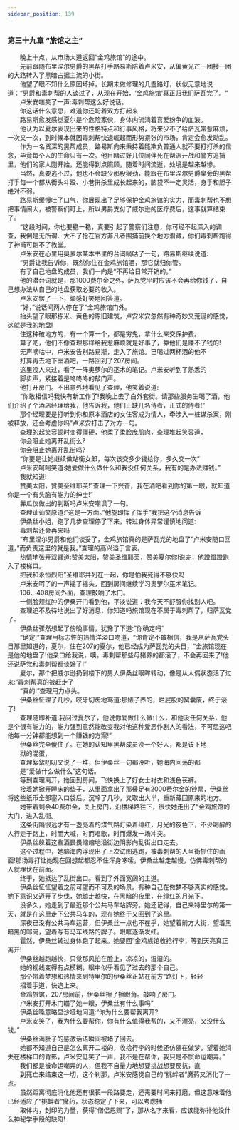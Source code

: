 ```yaml
---
sidebar_position: 139
---
```

### 第三十九章 “旅馆之主”  


　　晚上十点，从市场大道返回“金鸡旅馆“的途中。  
　　先前跟随布里涅尔男爵的黑帮打手路易斯陪着卢米安，从偏黄光芒一团接一团的大路转入了黑暗占据主流的小街。  
　　他望了眼不知什么原因坏掉，长期未做修理的几盏路灯，状似无意地说道：“男爵和毒刺帮的人谈过了，从现在开始，‘金鸡旅馆‘真正归我们萨瓦党了。“  
　　卢米安嗤笑了一声:毒刺帮这么好说话。  
　　你这话什么意思，难道你还盼着双方打起来  
　　路易斯愈发感觉夏尔是个危险家伙，身体内流淌着喜爱纷争的血液。  
　　他认为以夏尔表现出来的性格特点和行事风格，将来少不了给萨瓦常惹麻烦，一次又一次，到时候本就因毒刺帮快速崛起而形势紧张的市场，肯定会愈发动乱。  
　　作为一名资深的黑帮成员，路易斯向来秉持着能欺负普通人就不要打打杀的信念，毕竟每个人的生命只有一次。他目睹过好几位同伴死在帮派开战和警方追捕里，他们的家人刚开始，还能得到点照顾，随着时间流逝，处境是越来越惨。  
　　当然，真要逃不过，他也不会缺少那股狠劲，能跟在布里涅尔男爵臬旁的黑帮打手每一个都从街头斗殴、小巷拼杀里成长起来的，脑袋不一定灵活，身手和胆子绝对不弱。  
　　路易斯缓慢吐了口气，你展现出了足够保护金鸡旅馆的实力，而毒刺帮也不想把事情闹大，被警察们盯上，所以男爵支付了威尔逊的医疗费后，这事就算结束了。  
　　“这段时间，你也要稳一稳，真要引起了警察们注意，你可经不起深入的调查，我倒是无所谓、大不了抢在官方非凡者围捕前换个地方潜藏，你们毒刺帮跑得了神甫可跑不了教堂。  
　　卢米安在心里用奥萝尔某本书里的台词嘀咕了一句，路易斯继续说道:  
　　“男爵让我告诉你，既然你住在金鸡旅馆酒，那它就归你管。  
　　有了自己地盘的成员，我们一向是“不再给日常开销的。”  
　　他的潜台词就是，那1000费尔金之外，萨瓦党平时应该不会再给你钱了，自己想办法从自己的地盘获取必要的收入。  
　　卢米安愣了一下，颇感好笑地回答道。  
　　“好，”说话间两人停在了“金鸡旅馆门外。  
　　抬头望了眼那栋米、黄色的陈旧建筑，卢安米安忽然有种奇妙又荒诞的感觉，这就是我的地盘!  
　　住这种破地方的，有一个算一个，都是穷鬼，拿什么来交保护费。  
　　算了吧，他们不像查理那样给我惹麻烦就是好事了，靠他们是赚不了钱的!  
　　无声嘀咕中，卢米安告别路易斯，走入了旅馆。已喝过两杯酒的他不  
　　打算再去地下室酒吧，一路回到了207房间。  
　　这里没人来过，看了一阵奥萝尔的巫术的笔记。卢米安听到了熟悉的  
　　脚步声，紧接着是咚咚咚的敲门声。  
　　他打开房门。不出意外地看见了查理，他笑着说道:  
　　“你敢相信吗我快有新工作了!我晚上去了白外套街。请那些服务生喝了酒，他们介绍了个酒店经理给我，他告诉我，他们正缺几名侍者，正式的侍者!”  
　　那个经理要是打听到你和原本酒店的女住客成为情人，牵涉入一桩谋杀案，刚被释放，还会考虚你吗”卢米安打击了对方一句。  
　　查理的起笑容顿时变得僵硬，他柔了柔脸庞肌肉，查理堆起笑容道，  
　　你会阻止她离开乱街么?  
　　你会阻止她离开乱街吗?  
　　“你要是让她继续做站衡女郎，每次该交多少钱给你，多久交一次”  
　　卢米安呵呵笑道:她爱做什么做什么和我没任何关系，我有的是办法赚钱。”  
　　我就知道!  
　　赞美太阳，赞美圣维耶芙!”查理一下兴奋，我在酒吧看到你的第一眼，就知道你是一个有头脑有能力的绅士!”  
　　靠瓜仪做出的判断吗卢米安嘲讽了一句。  
　　查理讪讪笑原道:”这是一方面。”他旋即挥了挥手“我把这个消息告诉  
　　伊桑丝小姐，跑了几步查理停了下来，转过身体异常谨慎地问道:  
　　毒刺帮还会再来吗  
　　“布里涅尔男爵和他们谈妥了，金鸡旅馆真的是萨瓦党的地盘了”卢米安随口回道，”而负责这里的就是我。”查理的高兴溢于言表。  
　　热情地张开双臂道:赞美太阳，赞美圣维耶芙，赞美夏尔你!说完，他蹬蹬蹬跑入了楼梯口。  
　　把我和永恒烈阳”圣维耶并列在一起，你是怕我死得不够快吗  
　　卢米安呵了的一声摇了摇头，回到房间继续学习奥萝尔巫术笔记。  
　　106、408房间外面，查理敲响了木门。  
　　一侧脸颊红肿的伊桑开门看到他，平淡说道：我今天不舒服你找别人吧。  
　　查理迫不及待地说出了好消息，你知道吗旅馆现在不属于毒刺帮了，归萨瓦党了。  
　　伊桑丝骤然想起了傍晚事情，犹豫了下道:”你确定吗“  
　　“确定!”查理用标志性的热情洋溢口吻道，“你肯定不敢相信，我是从萨瓦党头目那里知道的，夏尔，住在207的夏尔，他已经成为萨瓦党的头目，“金旅馆现在是他的地盘了!他亲口给我说，噢，毒刺帮那些母猪养的都滚了，不会再回来了!他还说萨党和毒刺帮都谈好了!”  
　　夏尔，那个把威尔逊扔到楼下的男人伊桑丝眼眸转动，像是从人偶状态活了过来:“毒刺帮真的被赶走了  
　　“真的!”查理用力点头。  
　　伊桑丝怔理了几秒，咬牙切齿地骂道:那婊子养的，烂屁股的窝囊废，终于滚了!  
　　查理随即补道:我问过夏尔了，他说你爱做什么做什么，和他没任何关系，他是个很有能力的，能力强到意然能改变我对他这种爱恶作剧人的看法，不可思这吧他每一分钟都能想到一个赚钱的方案!”  
　　伊桑丝完全傻住了。在她的认知里黑帮成员没一个好人，都是该下地  
　　狱的混蛋，  
　　查理絮絮叨叨又说了一堆，但伊桑丝一句都没听，她海内回荡的都  
　　是“爱做什么做什么”这句话。  
　　等到查理离开，她回到房间，飞快换上了好女士衬衣和浅色苌裤。  
　　接着她掀开睡床的垫子，从里面拿出了那叠足有2000费尔金的钞票，伊桑丝将这些纸币全部塞入口袋后。沉呤了几秒，又取出大半，重新藏回原来的地方。  
　　她带着剩余40费尔金，关上房门，沿楼梯路往下，很快她走出了“金鸡旅馆的大门，进入乱街。  
　　这条街隔很远才有一盏亮着的煤气路灯染着绯红，月光的夜色下，不少喝醉的人行走于路上，时而大喊，时而唱歌，时而爆发一场冲突。  
　　伊桑丝躲着这些酒畏畏缩缩地沿街边阴影向乱街出口走去。  
　　这个过程中，她脑海内浮现出了上次试图逃跑，被毒刺帮的人当街抓住的画面!那场毒打让她现在回想起都忍不住浑身哆嗦，伊桑丝越走越慢，仿佛毒刺帮的人就埋伏在前面。  
　　终于，她抵达了乱街出口。看到了外面宽阔的主道。  
　　伊桑丝怔怔望着之前可望而不可及的场景。有种自己在做梦不够真实的感觉。她下意识又迈开了步伐，她越走越快，在黑暗的夜里，在绯红的月光下。  
　　没多久，她走到了最近那个公共马车站牌旁。她还记得，自己来特里尔的第一天，就是在这里走下公共马车的，现在她终于又回到了这里。  
　　深夜已没有公共马车运营，但伊桑丝一点也不在乎，她望着前方大街，望着黑暗黑的邮简，望着写有马车线路的牌子。眼眶逐渐发红。  
　　霍然，伊桑丝转过身体跑了起来。她要回“金鸡族馆收抢行李，等到天亮真正离开!  
　　伊桑丝越跑越快，只觉那风拍在脸上，凉凉的，湿湿的。  
　　她的视线变得有点模糊，眼中似乎看见了过去的那个自己。  
　　那个带着梦想和热情来到特里尔的伊桑丝正站在前方“路灯下，轻轻  
　　招着手道，快追上来。  
　　金鸡旅馆，207房间前，伊桑丝擦了擦眼角。敲响了房门。  
　　卢米安打开木门瞄了她一眼，伊桑丝有什么事吗”  
　　伊桑丝嗓意略显沙哑地问道:“你为什么要帮我离开?  
　　卢米安笑了，我为什么要帮你，你有什么值得我帮的，又不漂亮，又没什么钱。”  
　　伊桑丝满肚子的感激话语瞬间被堵了回去。  
　　她都不知道自己是怎么离开二楼的，收拾行李的时候还仿佛在做梦，望着她消失在楼梯口的背影，卢米安低笑了一声，我不是在帮你，我只是不惯命运嘲弄。”  
　　我们都是被命运嘲弄的人，但我不自量力地想要挑战想要反抗，直  
　　到死亡来结束这一切，这个刹那，卢米安感觉自己的“挑衅者”魔药又消化了一点。  
　　虽然距离彻底消化他还有很苌一段路要走，还需要时间来打磨，但这意味着他已经适应了“挑衅者”魔药，状态稳定了下来，可以考虑抽  
　　取体内，封印的力量，获得“僧侣恩赐”了，那从名字来看，应该能弥补他没什么神秘学手段的缺陷!  
